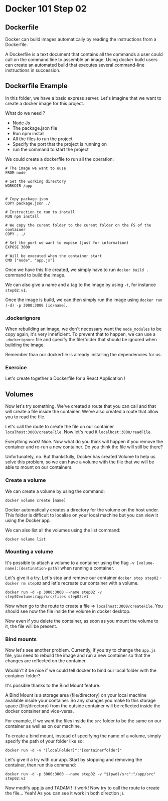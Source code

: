 # Docker 101 Step 02

## Dockerfile

Docker can build images automatically by reading the instructions from a Dockerfile.

A Dockerfile is a text document that contains all the commands a user could call on the command line to assemble an image. Using docker build users can create an automated build that executes several command-line instructions in succession.

## Dockerfile Example

In this folder, we have a basic express server. Let's imagine that we want to create a docker image for this project.

What do we need ?

- Node Js
- The package.json file
- Run npm install
- All the files to run the project
- Specify the port that the project is running on
- run the command to start the project

We could create a dockerfile to run all the operation:

```
# The image we want to uuse
FROM node

# Set the working directory
WORKDIR /app


# Copy package.json
COPY package.json ./

# Instruction to run to install
RUN npm install

# We copy the curent folder to the curent folder on the FS of the container
COPY . ./

# Set the port we want to expose (just for information)
EXPOSE 3000

# Will be executed when the container start
CMD ["node", "app.js"]
```

Once we have this file created, we simply have to run `docker build .` command to build the image.

We can also give a name and a tag to the image by using `-t`, for instance `step02:v1`.

Once the image is build, we can then simply run the image using `docker run (-d) -p 3000:3000 [id/name]`.

### .dockerignore

When rebuilding an image, we don't necessary want the `node_modules` to be copy again, it's very inneficient. To prevent that to happen, we can use a `.dockerignore` file and specify the file/folder that should be ignored when building the image.

Remember than our dockerfile is already installing the dependencies for us.

### Exercice

Let's create together a Dockerfile for a React Application !

## Volumes

Now let's try something. We've created a route that you can call and that will create a file inside the container. We've also created a route that allow you to read the file.

Let's call the route to create the file on our container `localhost:3000/createFile`. Now let's read it `localhost:3000/readFile`.

Everything work! Nice. Now what do you think will happen if you remove the container and re-run a new container. Do you think the file will still be there?

Unfortunately, no. But thanksfully, Docker has created Volume to help us solve this problem, so we can have a volume with the file that we will be able to mount on our containers.

### Create a volume

We can create a volume by using the command:

`docker volume create [name]`

Docker automatically creates a directory for the volume on the host under. This folder is difficult to localise on your local machine but you can view it using the Docker app.

We can also list all the volumes using the list command:

`docker volume list`

### Mounting a volume

It's possible to attach a volume to a container using the flag `-v [volume-name]:[destination-path]` when running a container.

Let's give it a try. Let's stop and remove our container `docker stop step02` - `docker rm step02` and let's recreate our container with a volume.

`docker run -d -p 3000:3000 --name step02 -v step02volume:/app/src/files step02:v1`

Now when go to the route to create a file => `localhost:3000/createFile`. You should see now the file inside the volume in docker desktop.

Now even if you delete the container, as soon as you mount the volume to it, the file will be present.

### Bind mounts

Now let's see another problem. Currently, if you try to change the `app.js` file, you need to rebuild the image and run a new container so that the changes are reflected on the container.

Wouldn't it be nice if we could tell docker to bind our local folder with the container folder?

It's possible thanks to the Bind Mount feature.

A Bind Mount is a storage area (file/directory) on your local machine available inside your container. So any changes you make to this storage space (file/directory) from the outside container will be reflected inside the docker container and vice-versa.

For example, if we want the files inside the `src` folder to be the same on our container as well as on our machine.

To create a bind mount, instead of specifying the name of a volume, simply specify the path of your folder like so:

`docker run -d -v "[localFolder]":"[containerfolder]"`

Let's give it a try with our app. Start by stopping and removing the container, then run this command:

`docker run -d -p 3000:3000 --name step02 -v "$(pwd)/src":"/app/src" step02:v3`

Now modify app.js and TADAM ! It work! Now try to call the route to create the file... Yeah! As you can see it work in both direction ;).

